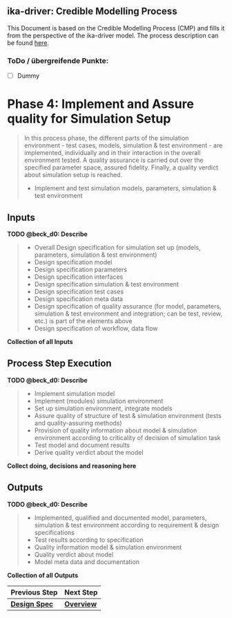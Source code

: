 ## ika-driver: Credible Modelling Process
This Document is based on the Credible Modelling Process (CMP) and fills it from the perspective of the ika-driver model. The process description can be found [here](https://gitlab.sl4to5.de/deliverables/credible-simulation-process/credible-simulation-process/-/blob/0182678762e6e3f9910246913259ae5c9fa7313b/credible_simulation_process.md#introduction).

### ToDo / übergreifende Punkte:
* [ ] Dummy


# Phase 4: Implement and Assure quality for Simulation Setup

> In this process phase, the different parts of the simulation environment - test cases, models, simulation & test environment - are implemented, individually and in their interaction in the overall environment tested. A quality assurance is carried out over the specified parameter space, assured fidelity. Finally, a quality verdict about simulation setup is reached.
> 
> * Implement and test simulation models, parameters, simulation & test environment

## Inputs

**TODO @beck_d0: Describe**
> * Overall Design specification for simulation set up (models, parameters, simulation & test environment)
> * Design specification model
> * Design specification parameters
> * Design specification interfaces
> * Design specification simulation & test environment
> * Design specification test cases
> * Design specification meta data
> * Design specification of quality assurance (for model, parameters, simulation & test environment and integration; can be test, review, etc.) is part of the elements above
> * Design specification of workflow, data flow

**Collection of all Inputs**



## Process Step Execution

**TODO @beck_d0: Describe**
> * Implement simulation model
> * Implement (modules) simulation environment
> * Set up simulation environment, integrate models
> * Assure quality of structure of test & simulation environment (tests and quality-assuring methods)
> * Provision of quality information about model & simulation environment according to criticality of decision of simulation task
> * Test model and document results
> * Derive quality verdict about the model

**Collect doing, decisions and reasoning here**


## Outputs

**TODO @beck_d0: Describe**
> * Implemented, qualified and documented model, parameters, simulation & test environment according to requirement & design specifications
> * Test results according to specification
> * Quality information model & simulation environment
> * Quality verdict about model
> * Model meta data and documentation

**Collection of all Outputs**

| Previous Step | Next Step |
| ------ | ------ |
| [**Design Spec**](doc/CMP_Phase3_DesignSpec.md) | [**Overview**](../../tree/master) |
